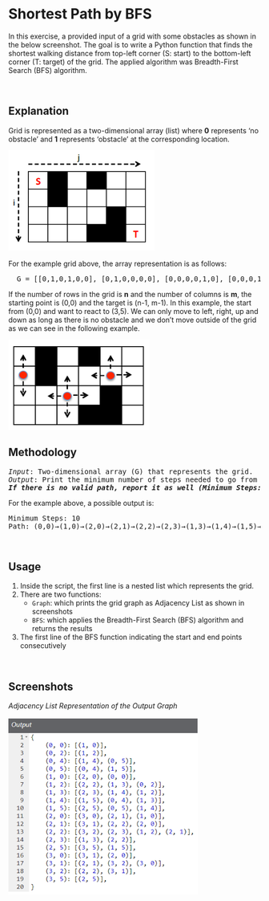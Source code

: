 # Shortest Path by BFS
In this exercise, a provided input of a grid with some obstacles as shown in the below screenshot. The goal is to write a Python function that finds the shortest walking distance from top-left corner (S: start) to the bottom-left corner (T: target) of the grid. The applied algorithm was Breadth-First Search (BFS) algorithm. 

<br>


## Explanation
Grid is represented as a two-dimensional array (list) where **0** represents ‘no obstacle’ and **1** represents ‘obstacle’ at the corresponding location.

<img style="max-width: 100%;height: 200px;" src="/screenshots/FullGrid.png" alt>

For the example grid above, the array representation is as follows:
<pre>
  G = [[0,1,0,1,0,0], [0,1,0,0,0,0], [0,0,0,0,1,0], [0,0,0,1,1,0]]
</pre>

If the number of rows in the grid is **n** and the number of columns is **m**, the starting point is (0,0) and the target is (n-1, m-1). In this example, the start from (0,0) and want to react to (3,5). We can only move to left, right, up and down as long as there is no obstacle and we don’t move outside of the grid as we can see in the following example.

<img style="max-width: 100%;height: 180px;" src="/screenshots/GridMovements.png" alt>

<br>

## Methodology

<pre>
<i>Input</i>: Two-dimensional array (G) that represents the grid.
<i>Output</i>: Print the minimum number of steps needed to go from S to T and the actual path. 
<b><i>If there is no valid path, report it as well (Minimum Steps: 0, Path: No Valid Path)</i></b>
</pre>

For the example above, a possible output is:
<pre>
Minimum Steps: 10
Path: (0,0)&rarr;(1,0)&rarr;(2,0)&rarr;(2,1)&rarr;(2,2)&rarr;(2,3)&rarr;(1,3)&rarr;(1,4)&rarr;(1,5)&rarr;(2,5) &rarr;(3,5)
</pre>

<br>

## Usage
<ol>
  <li>Inside the script, the first line is a nested list which represents the grid.</li>
  <li>There are two functions: 
    <ul>
      <li><code>Graph</code>: which prints the grid graph as Adjacency List as shown in screenshots</li>        
      <li><code>BFS</code>: which applies the Breadth-First Search (BFS) algorithm and returns the results </li>
    </ul>
  <li>The first line of the BFS function indicating the start and end points consecutively</li>
</ol>

<br>

## Screenshots
<em>Adjacency List Representation of the Output Graph</em>
   <br><br>
<img style="max-width: 100%;height: 350px;" src="/screenshots/AdjacencyList.png" alt>
